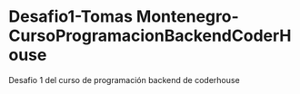 # Desafio1-Tomas Montenegro-CursoProgramacionBackendCoderHouse
Desafio 1 del curso de programación backend de coderhouse
